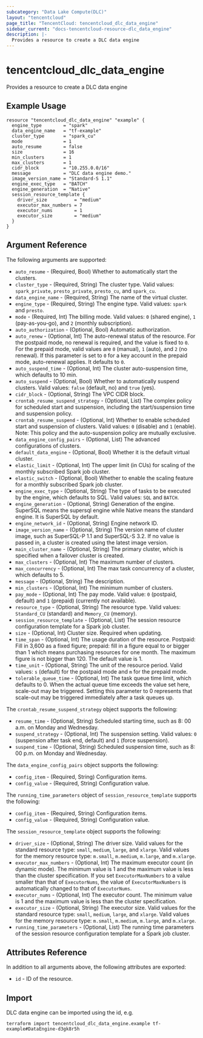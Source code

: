 ```yaml
---
subcategory: "Data Lake Compute(DLC)"
layout: "tencentcloud"
page_title: "TencentCloud: tencentcloud_dlc_data_engine"
sidebar_current: "docs-tencentcloud-resource-dlc_data_engine"
description: |-
  Provides a resource to create a DLC data engine
---
```


# tencentcloud_dlc_data_engine

Provides a resource to create a DLC data engine

## Example Usage

```hcl
resource "tencentcloud_dlc_data_engine" "example" {
  engine_type        = "spark"
  data_engine_name   = "tf-example"
  cluster_type       = "spark_cu"
  mode               = 1
  auto_resume        = false
  size               = 16
  min_clusters       = 1
  max_clusters       = 1
  cidr_block         = "10.255.0.0/16"
  message            = "DLC data engine demo."
  image_version_name = "Standard-S 1.1"
  engine_exec_type   = "BATCH"
  engine_generation  = "Native"
  session_resource_template {
    driver_size          = "medium"
    executor_max_numbers = 7
    executor_nums        = 1
    executor_size        = "medium"
  }
}
```

## Argument Reference

The following arguments are supported:

* `auto_resume` - (Required, Bool) Whether to automatically start the clusters.
* `cluster_type` - (Required, String) The cluster type. Valid values: `spark_private`, `presto_private`, `presto_cu`, and `spark_cu`.
* `data_engine_name` - (Required, String) The name of the virtual cluster.
* `engine_type` - (Required, String) The engine type. Valid values: `spark` and `presto`.
* `mode` - (Required, Int) The billing mode. Valid values: `0` (shared engine), `1` (pay-as-you-go), and `2` (monthly subscription).
* `auto_authorization` - (Optional, Bool) Automatic authorization.
* `auto_renew` - (Optional, Int) The auto-renewal status of the resource. For the postpaid mode, no renewal is required, and the value is fixed to `0`. For the prepaid mode, valid values are `0` (manual), `1` (auto), and `2` (no renewal). If this parameter is set to `0` for a key account in the prepaid mode, auto-renewal applies. It defaults to `0`.
* `auto_suspend_time` - (Optional, Int) The cluster auto-suspension time, which defaults to 10 min.
* `auto_suspend` - (Optional, Bool) Whether to automatically suspend clusters. Valid values: `false` (default, no) and `true` (yes).
* `cidr_block` - (Optional, String) The VPC CIDR block.
* `crontab_resume_suspend_strategy` - (Optional, List) The complex policy for scheduled start and suspension, including the start/suspension time and suspension policy.
* `crontab_resume_suspend` - (Optional, Int) Whether to enable scheduled start and suspension of clusters. Valid values: `0` (disable) and `1` (enable). Note: This policy and the auto-suspension policy are mutually exclusive.
* `data_engine_config_pairs` - (Optional, List) The advanced configurations of clusters.
* `default_data_engine` - (Optional, Bool) Whether it is the default virtual cluster.
* `elastic_limit` - (Optional, Int) The upper limit (in CUs) for scaling of the monthly subscribed Spark job cluster.
* `elastic_switch` - (Optional, Bool) Whether to enable the scaling feature for a monthly subscribed Spark job cluster.
* `engine_exec_type` - (Optional, String) The type of tasks to be executed by the engine, which defaults to SQL. Valid values: `SQL` and `BATCH`.
* `engine_generation` - (Optional, String) Generation of the engine. SuperSQL means the supersql engine while Native means the standard engine. It is SuperSQL by default.
* `engine_network_id` - (Optional, String) Engine network ID.
* `image_version_name` - (Optional, String) The version name of cluster image, such as SuperSQL-P 1.1 and SuperSQL-S 3.2. If no value is passed in, a cluster is created using the latest image version.
* `main_cluster_name` - (Optional, String) The primary cluster, which is specified when a failover cluster is created.
* `max_clusters` - (Optional, Int) The maximum number of clusters.
* `max_concurrency` - (Optional, Int) The max task concurrency of a cluster, which defaults to 5.
* `message` - (Optional, String) The description.
* `min_clusters` - (Optional, Int) The minimum number of clusters.
* `pay_mode` - (Optional, Int) The pay mode. Valid value: `0` (postpaid, default) and `1` (prepaid) (currently not available).
* `resource_type` - (Optional, String) The resource type. Valid values: `Standard_CU` (standard) and `Memory_CU` (memory).
* `session_resource_template` - (Optional, List) The session resource configuration template for a Spark job cluster.
* `size` - (Optional, Int) Cluster size. Required when updating.
* `time_span` - (Optional, Int) The usage duration of the resource. Postpaid: Fill in 3,600 as a fixed figure; prepaid: fill in a figure equal to or bigger than 1 which means purchasing resources for one month. The maximum figure is not bigger than 120. The default value is 1.
* `time_unit` - (Optional, String) The unit of the resource period. Valid values: `s` (default) for the postpaid mode and `m` for the prepaid mode.
* `tolerable_queue_time` - (Optional, Int) The task queue time limit, which defaults to 0. When the actual queue time exceeds the value set here, scale-out may be triggered. Setting this parameter to 0 represents that scale-out may be triggered immediately after a task queues up.

The `crontab_resume_suspend_strategy` object supports the following:

* `resume_time` - (Optional, String) Scheduled starting time, such as 8: 00 a.m. on Monday and Wednesday.
* `suspend_strategy` - (Optional, Int) The suspension setting. Valid values: `0` (suspension after task end, default) and `1` (force suspension).
* `suspend_time` - (Optional, String) Scheduled suspension time, such as 8: 00 p.m. on Monday and Wednesday.

The `data_engine_config_pairs` object supports the following:

* `config_item` - (Required, String) Configuration items.
* `config_value` - (Required, String) Configuration value.

The `running_time_parameters` object of `session_resource_template` supports the following:

* `config_item` - (Required, String) Configuration items.
* `config_value` - (Required, String) Configuration value.

The `session_resource_template` object supports the following:

* `driver_size` - (Optional, String) The driver size. Valid values for the standard resource type: `small`, `medium`, `large`, and `xlarge`. Valid values for the memory resource type: `m.small`, `m.medium`, `m.large`, and `m.xlarge`.
* `executor_max_numbers` - (Optional, Int) The maximum executor count (in dynamic mode). The minimum value is 1 and the maximum value is less than the cluster specification. If you set `ExecutorMaxNumbers` to a value smaller than that of `ExecutorNums`, the value of `ExecutorMaxNumbers` is automatically changed to that of `ExecutorNums`.
* `executor_nums` - (Optional, Int) The executor count. The minimum value is 1 and the maximum value is less than the cluster specification.
* `executor_size` - (Optional, String) The executor size. Valid values for the standard resource type: `small`, `medium`, `large`, and `xlarge`. Valid values for the memory resource type: `m.small`, `m.medium`, `m.large`, and `m.xlarge`.
* `running_time_parameters` - (Optional, List) The running time parameters of the session resource configuration template for a Spark job cluster.

## Attributes Reference

In addition to all arguments above, the following attributes are exported:

* `id` - ID of the resource.



## Import

DLC data engine can be imported using the id, e.g.

```
terraform import tencentcloud_dlc_data_engine.example tf-example#DataEngine-d3gk8r5h
```

